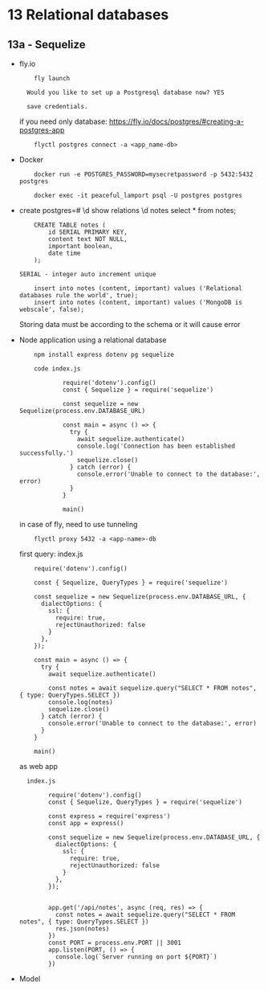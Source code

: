 # 13 Relational databases

## 13a - Sequelize

  - fly.io

            fly launch

          Would you like to set up a Postgresql database now? YES

          save credentials.

    if you need only database: https://fly.io/docs/postgres/#creating-a-postgres-app

            flyctl postgres connect -a <app_name-db>


  - Docker

            docker run -e POSTGRES_PASSWORD=mysecretpassword -p 5432:5432 postgres

            docker exec -it peaceful_lamport psql -U postgres postgres


  - create
        postgres=#
            \d      show relations
            \d notes
            select * from notes;

            CREATE TABLE notes (
                id SERIAL PRIMARY KEY,
                content text NOT NULL,
                important boolean,
                date time
            );

        SERIAL - integer auto increment unique

            insert into notes (content, important) values ('Relational databases rule the world', true);
            insert into notes (content, important) values ('MongoDB is webscale', false);

      Storing data must be according to the schema or it will cause error

  - Node application using a relational database

            npm install express dotenv pg sequelize

            code index.js

                    require('dotenv').config()
                    const { Sequelize } = require('sequelize')

                    const sequelize = new Sequelize(process.env.DATABASE_URL)

                    const main = async () => {
                      try {
                        await sequelize.authenticate()
                        console.log('Connection has been established successfully.')
                        sequelize.close()
                      } catch (error) {
                        console.error('Unable to connect to the database:', error)
                      }
                    }

                    main()


      in case of fly, need to use tunneling

            flyctl proxy 5432 -a <app-name>-db
            

    first query:
        index.js  

            require('dotenv').config()

            const { Sequelize, QueryTypes } = require('sequelize')
            
            const sequelize = new Sequelize(process.env.DATABASE_URL, {
              dialectOptions: {
                ssl: {
                  require: true,
                  rejectUnauthorized: false
                }
              },
            });
            
            const main = async () => {
              try {
                await sequelize.authenticate()
            
                const notes = await sequelize.query("SELECT * FROM notes", { type: QueryTypes.SELECT })
                console.log(notes)
                sequelize.close()
              } catch (error) {
                console.error('Unable to connect to the database:', error)
              }
            }
            
            main()

      as web app

          index.js

                require('dotenv').config()
                const { Sequelize, QueryTypes } = require('sequelize')

                const express = require('express')
                const app = express()

                const sequelize = new Sequelize(process.env.DATABASE_URL, {
                  dialectOptions: {
                    ssl: {
                      require: true,
                      rejectUnauthorized: false
                    }
                  },
                });


                app.get('/api/notes', async (req, res) => {
                  const notes = await sequelize.query("SELECT * FROM notes", { type: QueryTypes.SELECT })
                  res.json(notes)
                })
                const PORT = process.env.PORT || 3001
                app.listen(PORT, () => {
                  console.log(`Server running on port ${PORT}`)
                })


  - Model

  